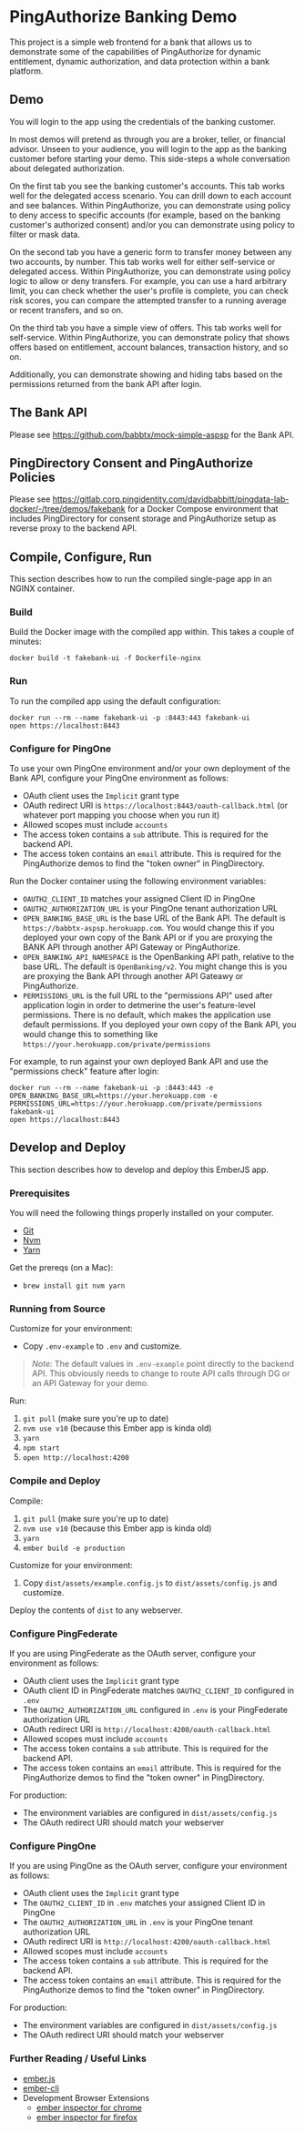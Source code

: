 # PingAuthorize Banking Demo

This project is a simple web frontend for a bank that allows us to demonstrate
some of the capabilities of PingAuthorize for dynamic entitlement, dynamic authorization,
and data protection within a bank platform.

## Demo

You will login to the app using the credentials of the banking customer.

In most demos will pretend as through you are a broker, teller,
or financial advisor. Unseen to your audience, you will login to the app
as the banking customer before starting your demo. This side-steps a whole
conversation about delegated authorization.

On the first tab you see the banking customer's accounts.
This tab works well for the delegated access scenario.
You can drill down to each account and see balances.
Within PingAuthorize, you can demonstrate using policy
to deny access to specific accounts (for example, based on the
banking customer's authorized consent) and/or you can demonstrate
using policy to filter or mask data.

On the second tab you have a generic form to transfer money
between any two accounts, by number. This tab works well
for either self-service or delegated access. 
Within PingAuthorize, you can demonstrate using
policy logic to allow or deny transfers.
For example, you can use a hard arbitrary limit, you can
check whether the user's profile is complete, you can check
risk scores, you can compare the attempted transfer
to a running average or recent transfers, and so on.

On the third tab you have a simple view of offers.
This tab works well for self-service. Within PingAuthorize,
you can demonstrate policy that shows offers based on
entitlement, account balances, transaction history, and so on.

Additionally, you can demonstrate showing and hiding tabs based
on the permissions returned from the bank API after login.

## The Bank API

Please see https://github.com/babbtx/mock-simple-aspsp for the Bank API.

## PingDirectory Consent and PingAuthorize Policies

Please see https://gitlab.corp.pingidentity.com/davidbabbitt/pingdata-lab-docker/-/tree/demos/fakebank
for a Docker Compose environment that includes PingDirectory for consent 
storage and PingAuthorize setup as reverse proxy to the backend API.

## Compile, Configure, Run

This section describes how to run the compiled single-page app in an NGINX container.

### Build

Build the Docker image with the compiled app within. This takes a couple of minutes:

```
docker build -t fakebank-ui -f Dockerfile-nginx
```

### Run

To run the compiled app using the default configuration:

```
docker run --rm --name fakebank-ui -p :8443:443 fakebank-ui
open https://localhost:8443
```

### Configure for PingOne

To use your own PingOne environment and/or your own deployment of the Bank API,
configure your PingOne environment as follows:

* OAuth client uses the `Implicit` grant type
* OAuth redirect URI is `https://localhost:8443/oauth-callback.html` (or whatever port mapping you choose when you run it)
* Allowed scopes must include `accounts`
* The access token contains a `sub` attribute. This is required for the backend API.
* The access token contains an `email` attribute. This is required for the PingAuthorize demos to find the "token owner" in PingDirectory. 

Run the Docker container using the following environment variables:

* `OAUTH2_CLIENT_ID` matches your assigned Client ID in PingOne
* `OAUTH2_AUTHORIZATION_URL` is your PingOne tenant authorization URL
* `OPEN_BANKING_BASE_URL` is the base URL of the Bank API. The default is `https://babbtx-aspsp.herokuapp.com`. You would change this if you deployed your own copy of the Bank API or if you are proxying the BANK API through another API Gateway or PingAuthorize.
* `OPEN_BANKING_API_NAMESPACE` is the OpenBanking API path, relative to the base URL. The default is `OpenBanking/v2`. You might change this is you are proxying the Bank API through another API Gateawy or PingAuthorize.
* `PERMISSIONS_URL` is the full URL to the "permissions API" used after application login in order to detmerine the user's feature-level permissions. There is no default, which makes the application use default permissions. If you deployed your own copy of the Bank API, you would change this to something like `https://your.herokuapp.com/private/permissions`

For example, to run against your own deployed Bank API and use the "permissions check" feature after login:

```
docker run --rm --name fakebank-ui -p :8443:443 -e OPEN_BANKING_BASE_URL=https://your.herokuapp.com -e PERMISSIONS_URL=https://your.herokuapp.com/private/permissions fakebank-ui 
open https://localhost:8443
```

## Develop and Deploy

This section describes how to develop and deploy this EmberJS app.

### Prerequisites

You will need the following things properly installed on your computer.

* [Git](https://git-scm.com/)
* [Nvm](https://github.com/nvm-sh/nvm)
* [Yarn](https://yarnpkg.com/)

Get the prereqs (on a Mac):
* `brew install git nvm yarn`

### Running from Source

Customize for your environment:
* Copy `.env-example` to `.env` and customize.

> _Note:_ The default values in `.env-example` point
directly to the backend API. This obviously needs to change
to route API calls through DG or an API Gateway for your demo.

Run:
1. `git pull` (make sure you're up to date)
1. `nvm use v10` (because this Ember app is kinda old)
1. `yarn`
1. `npm start`
1. `open http://localhost:4200`

### Compile and Deploy

Compile:
1. `git pull` (make sure you're up to date)
1. `nvm use v10` (because this Ember app is kinda old)
1. `yarn`
1. `ember build -e production`

Customize for your environment:
1. Copy `dist/assets/example.config.js` to `dist/assets/config.js` and customize.

Deploy the contents of `dist` to any webserver.

### Configure PingFederate

If you are using PingFederate as the OAuth server,
configure your environment as follows:

* OAuth client uses the `Implicit` grant type
* OAuth client ID in PingFederate matches `OAUTH2_CLIENT_ID` configured in `.env`
* The `OAUTH2_AUTHORIZATION_URL` configured in `.env` is your PingFederate authorization URL
* OAuth redirect URI is `http://localhost:4200/oauth-callback.html`
* Allowed scopes must include `accounts`
* The access token contains a `sub` attribute. This is required for the backend API.
* The access token contains an `email` attribute. This is required for the PingAuthorize demos to find the "token owner" in PingDirectory. 

For production:
* The environment variables are configured in `dist/assets/config.js`
* The OAuth redirect URI should match your webserver


### Configure PingOne

If you are using PingOne as the OAuth server,
configure your environment as follows:

* OAuth client uses the `Implicit` grant type
* The `OAUTH2_CLIENT_ID` in `.env` matches your assigned Client ID in PingOne
* The `OAUTH2_AUTHORIZATION_URL` in `.env` is your PingOne tenant authorization URL
* OAuth redirect URI is `http://localhost:4200/oauth-callback.html`
* Allowed scopes must include `accounts`
* The access token contains a `sub` attribute. This is required for the backend API.
* The access token contains an `email` attribute. This is required for the PingAuthorize demos to find the "token owner" in PingDirectory. 

For production:
* The environment variables are configured in `dist/assets/config.js`
* The OAuth redirect URI should match your webserver

### Further Reading / Useful Links

* [ember.js](https://emberjs.com/)
* [ember-cli](https://ember-cli.com/)
* Development Browser Extensions
  * [ember inspector for chrome](https://chrome.google.com/webstore/detail/ember-inspector/bmdblncegkenkacieihfhpjfppoconhi)
  * [ember inspector for firefox](https://addons.mozilla.org/en-US/firefox/addon/ember-inspector/)
